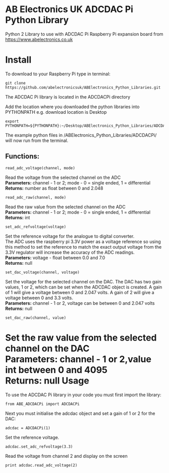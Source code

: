 AB Electronics UK ADCDAC Pi Python Library
=====

Python 2 Library to use with ADCDAC Pi Raspberry Pi expansion board from https://www.abelectronics.co.uk

Install
====

To download to your Raspberry Pi type in terminal: 

```
git clone https://github.com/abelectronicsuk/ABElectronics_Python_Libraries.git
```
The ADCDAC Pi library is located in the ADCDACPi directory

Add the location where you downloaded the python libraries into PYTHONPATH e.g. download location is Desktop
```
export PYTHONPATH=${PYTHONPATH}:~/Desktop/ABElectronics_Python_Libraries/ADCDACPi/
```

The example python files in /ABElectronics_Python_Libraries/ADCDACPi/ will now run from the terminal.

Functions:
----------

```
read_adc_voltage(channel, mode) 
```
Read the voltage from the selected channel on the ADC  
**Parameters:** channel - 1 or 2; mode - 0 = single ended, 1 = differential
**Returns:** number as float between 0 and 2.048

```
read_adc_raw(channel, mode) 
```
Read the raw value from the selected channel on the ADC  
**Parameters:** channel - 1 or 2; mode - 0 = single ended, 1 = differential
**Returns:** int
```
set_adc_refvoltage(voltage)
```
Set the reference voltage for the analogue to digital converter.  
The ADC uses the raspberry pi 3.3V power as a voltage reference so using this method to set the reference to match the exact output voltage from the 3.3V regulator will increase the accuracy of the ADC readings.  
**Parameters:** voltage - float between 0.0 and 7.0  
**Returns:** null

```
set_dac_voltage(channel, voltage)
```
Set the voltage for the selected channel on the DAC.  The DAC has two gain values, 1 or 2, which can be set when the ADCDAC object is created.  A gain of 1 will give a voltage between 0 and 2.047 volts.  A gain of 2 will give a voltage between 0 and 3.3 volts.  
**Parameters:** channel - 1 or 2,  voltage can be between 0 and 2.047 volts  
**Returns:** null 

```
set_dac_raw(channel, value)
```
Set the raw value from the selected channel on the DAC  
**Parameters:** channel - 1 or 2,value int between 0 and 4095  
**Returns:** null 
Usage
====

To use the ADCDAC Pi library in your code you must first import the library:
```
from ABE_ADCDACPi import ADCDACPi
```
Next you must initialise the adcdac object and set a gain of 1 or 2 for the DAC:
```
adcdac = ADCDACPi(1)
```
Set the reference voltage.
```
adcdac.set_adc_refvoltage(3.3)
```
Read the voltage from channel 2 and display on the screen
```
print adcdac.read_adc_voltage(2)
```
